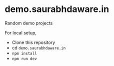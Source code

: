 # demo.saurabhdaware.in
Random demo projects 

For local setup,
- Clone this repository
- cd `demo.saurabhdaware.in`
- `npm install`
- `npm run dev`
